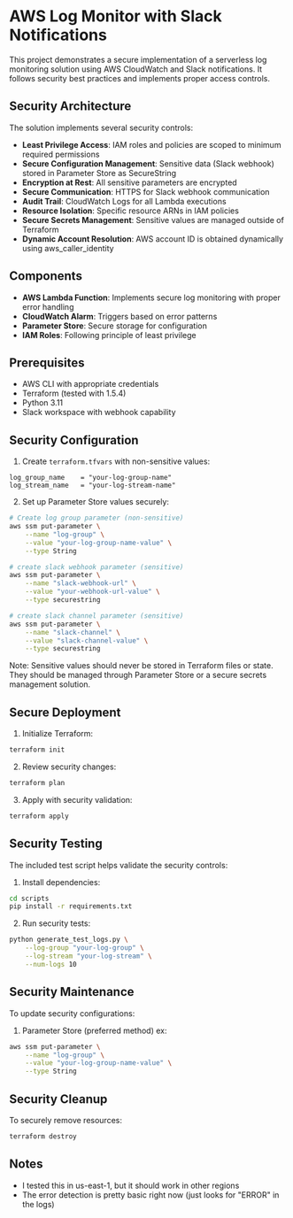 # AWS Log Monitor with Slack Notifications

This project demonstrates a secure implementation of a serverless log monitoring solution using AWS CloudWatch and Slack notifications. It follows security best practices and implements proper access controls.

## Security Architecture

The solution implements several security controls:

- **Least Privilege Access**: IAM roles and policies are scoped to minimum required permissions
- **Secure Configuration Management**: Sensitive data (Slack webhook) stored in Parameter Store as SecureString
- **Encryption at Rest**: All sensitive parameters are encrypted
- **Secure Communication**: HTTPS for Slack webhook communication
- **Audit Trail**: CloudWatch Logs for all Lambda executions
- **Resource Isolation**: Specific resource ARNs in IAM policies
- **Secure Secrets Management**: Sensitive values are managed outside of Terraform
- **Dynamic Account Resolution**: AWS account ID is obtained dynamically using aws_caller_identity

## Components

- **AWS Lambda Function**: Implements secure log monitoring with proper error handling
- **CloudWatch Alarm**: Triggers based on error patterns
- **Parameter Store**: Secure storage for configuration
- **IAM Roles**: Following principle of least privilege

## Prerequisites

- AWS CLI with appropriate credentials
- Terraform (tested with 1.5.4)
- Python 3.11
- Slack workspace with webhook capability

## Security Configuration

1. Create `terraform.tfvars` with non-sensitive values:

```hcl
log_group_name    = "your-log-group-name"
log_stream_name   = "your-log-stream-name"
```

2. Set up Parameter Store values securely:

```bash
# Create log group parameter (non-sensitive)
aws ssm put-parameter \
    --name "log-group" \
    --value "your-log-group-name-value" \
    --type String

# create slack webhook parameter (sensitive)
aws ssm put-parameter \
    --name "slack-webhook-url" \
    --value "your-webhook-url-value" \
    --type securestring

# create slack channel parameter (sensitive)
aws ssm put-parameter \
    --name "slack-channel" \
    --value "slack-channel-value" \
    --type securestring
```

Note: Sensitive values should never be stored in Terraform files or state. They should be managed through Parameter Store or a secure secrets management solution.

## Secure Deployment

1. Initialize Terraform:
```bash
terraform init
```

2. Review security changes:
```bash
terraform plan
```

3. Apply with security validation:
```bash
terraform apply
```

## Security Testing

The included test script helps validate the security controls:

1. Install dependencies:
```bash
cd scripts
pip install -r requirements.txt
```

2. Run security tests:
```bash
python generate_test_logs.py \
    --log-group "your-log-group" \
    --log-stream "your-log-stream" \
    --num-logs 10
```

## Security Maintenance

To update security configurations:

1. Parameter Store (preferred method) ex:
```bash
aws ssm put-parameter \
    --name "log-group" \
    --value "your-log-group-name-value" \
    --type String
```

## Security Cleanup

To securely remove resources:
```bash
terraform destroy
```

## Notes

- I tested this in us-east-1, but it should work in other regions
- The error detection is pretty basic right now (just looks for "ERROR" in the logs)
